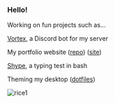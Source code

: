 ### Hello!
Working on fun projects such as...

  [Vortex](https://github.com/intelligentlet/gfgbot), a Discord bot for my server
  
  My portfolio website ([repo](https://github.com/intelligentlet/intelligentlet.github.io)) ([site](https://intelligentlet.github.io))
  
  [Shype](https://github.com/intelligentlet/shype), a typing test in bash
  
  Theming my desktop ([dotfiles](https://github.com/IntelligentLet/pink-dots))
  
  ![rice1](https://raw.githubusercontent.com/IntelligentLet/pink-dots/main/Untitled.png)
